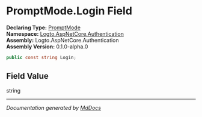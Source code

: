 ﻿<!--  
  <auto-generated>   
    The contents of this file were generated by a tool.  
    Changes to this file may be list if the file is regenerated  
  </auto-generated>   
-->

# PromptMode.Login Field

**Declaring Type:** [PromptMode](../index.md)  
**Namespace:** [Logto.AspNetCore.Authentication](../../index.md)  
**Assembly:** Logto.AspNetCore.Authentication  
**Assembly Version:** 0.1.0\-alpha.0

```csharp
public const string Login;
```

## Field Value

string

___

*Documentation generated by [MdDocs](https://github.com/ap0llo/mddocs)*
